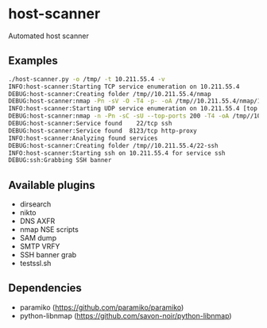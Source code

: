 # host-scanner

Automated host scanner

## Examples

```sh
./host-scanner.py -o /tmp/ -t 10.211.55.4 -v
INFO:host-scanner:Starting TCP service enumeration on 10.211.55.4
DEBUG:host-scanner:Creating folder /tmp//10.211.55.4/nmap
DEBUG:host-scanner:nmap -Pn -sV -O -T4 -p- -oA /tmp//10.211.55.4/nmap/10.211.55.4
INFO:host-scanner:Starting UDP service enumeration on 10.211.55.4 [top 200 ports]
DEBUG:host-scanner:nmap -n -Pn -sC -sU --top-ports 200 -T4 -oA /tmp//10.211.55.4/nmap/10.211.55.4-UDP
DEBUG:host-scanner:Service found    22/tcp ssh
DEBUG:host-scanner:Service found  8123/tcp http-proxy
INFO:host-scanner:Analyzing found services
DEBUG:host-scanner:Creating folder /tmp//10.211.55.4/22-ssh
INFO:host-scanner:Starting ssh on 10.211.55.4 for service ssh
DEBUG:ssh:Grabbing SSH banner
```

## Available plugins
* dirsearch
* nikto
* DNS AXFR
* nmap NSE scripts
* SAM dump
* SMTP VRFY
* SSH banner grab
* testssl.sh

## Dependencies
* paramiko (https://github.com/paramiko/paramiko)
* python-libnmap (https://github.com/savon-noir/python-libnmap)